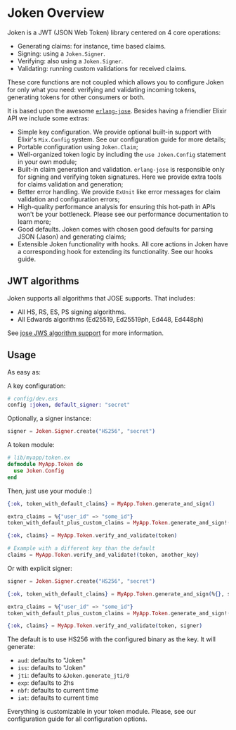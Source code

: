 # Joken Overview

Joken is a JWT (JSON Web Token) library centered on 4 core operations:

  - Generating claims: for instance, time based claims.
  - Signing: using a `Joken.Signer`.
  - Verifying: also using a `Joken.Signer`.
  - Validating: running custom validations for received claims.

These core functions are not coupled which allows you to configure Joken for only what you need: verifying and validating incoming tokens, generating tokens for other consumers or both.

It is based upon the awesome [`erlang-jose`](https://github.com/potatosalad/erlang-jose/). Besides having a friendlier Elixir API we include some extras:

  - Simple key configuration. We provide optional built-in support with Elixir's `Mix.Config` system. See our configuration guide for more details;
  - Portable configuration using `Joken.Claim`;
  - Well-organized token logic by including the `use Joken.Config` statement in your own module;
  - Built-in claim generation and validation. `erlang-jose` is responsible only for signing and verifying token signatures. Here we provide extra tools for claims validation and generation;
  - Better error handling. We provide `ExUnit` like error messages for claim validation and configuration errors;
  - High-quality performance analysis for ensuring this hot-path in APIs won't be your bottleneck. Please see our performance documentation to learn more;
  - Good defaults. Joken comes with chosen good defaults for parsing JSON (Jason) and generating claims;
  - Extensible Joken functionality with hooks. All core actions in Joken have a corresponding hook for extending its functionality. See our hooks guide.

## JWT algorithms

Joken supports all algorithms that JOSE supports. That includes:

  - All HS, RS, ES, PS signing algorithms.
  - All Edwards algorithms (Ed25519, Ed25519ph, Ed448, Ed448ph)

See [jose JWS algorithm support](https://github.com/potatosalad/erlang-jose#json-web-signature-jws-rfc-7515) for more information.

## Usage

As easy as:

A key configuration:

``` elixir
# config/dev.exs
config :joken, default_signer: "secret"
```

Optionally, a signer instance:

``` elixir
signer = Joken.Signer.create("HS256", "secret")
```

A token module:

``` elixir
# lib/myapp/token.ex
defmodule MyApp.Token do
  use Joken.Config
end
```

Then, just use your module :)

``` elixir
{:ok, token_with_default_claims} = MyApp.Token.generate_and_sign()

extra_claims = %{"user_id" => "some_id"}
token_with_default_plus_custom_claims = MyApp.Token.generate_and_sign!(extra_claims)

{:ok, claims} = MyApp.Token.verify_and_validate(token)

# Example with a different key than the default
claims = MyApp.Token.verify_and_validate!(token, another_key)
```

Or with explicit signer:

``` elixir
signer = Joken.Signer.create("HS256", "secret")

{:ok, token_with_default_claims} = MyApp.Token.generate_and_sign(%{}, signer)

extra_claims = %{"user_id" => "some_id"}
token_with_default_plus_custom_claims = MyApp.Token.generate_and_sign!(extra_claims, signer)

{:ok, claims} = MyApp.Token.verify_and_validate(token, signer)
```

The default is to use HS256 with the configured binary as the key. It will generate:

- `aud`: defaults to "Joken"
- `iss`: defaults to "Joken"
- `jti`: defaults to `&Joken.generate_jti/0`
- `exp`: defaults to 2hs
- `nbf`: defaults to current time
- `iat`: defaults to current time

Everything is customizable in your token module. Please, see our configuration guide for all configuration options.
